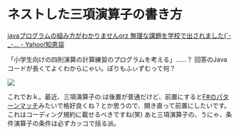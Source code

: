 # ネストした三項演算子の書き方

[javaプログラムの組み方がわかりませんorz 無理な課題を学校で出されました(´･_･... - Yahoo!知恵袋](http://detail.chiebukuro.yahoo.co.jp/qa/question_detail/q1027163420 "javaプログラムの組み方がわかりませんorz 無理な課題を学校で出されました(´･_･... - Yahoo!知恵袋")

「小学生向けの四則演算の計算練習のプログラムを考える」……？ 回答のJavaコードが長くてよくわからにゃい。ぽりもふぃずむって何？ 

<p class="noindent">
	<img src="http://neue.cc/wp-content/uploads/image/condoperator.jpg">
</p>
 
これでおｋ。最近、三項演算子の:は後置が普通だけど、前置にすると[F#のパターンマッチ](http://msdn.microsoft.com/en-us/library/dd233242(VS.100).aspx)みたいで格好良くね？とか思うので、開き直って前置にしたいです。これはコーディング規約に載せるべきですね(笑) あと三項演算子の、うにゃ、条件演算子の条件は必ずカッコで括る派。